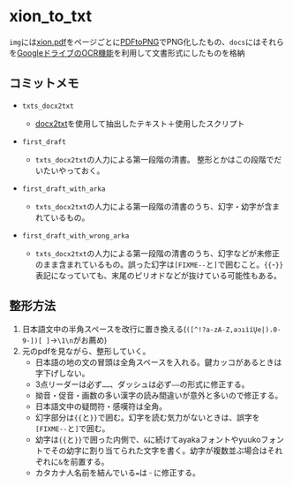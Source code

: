 # xion_to_txt

`img`には[xion.pdf](http://conlinguistics.org/arka/images/xion.pdf)をページごとに[PDFtoPNG](http://pdf2png.com/ja/)でPNG化したもの、`docs`にはそれらを[GoogleドライブのOCR機能](https://support.google.com/drive/answer/176692)を利用して文書形式にしたものを格納

## コミットメモ

* `txts_docx2txt`
  * [docx2txt](https://pypi.python.org/pypi/docx2txt/0.6)を使用して抽出したテキスト＋使用したスクリプト

* `first_draft`
  * `txts_docx2txt`の人力による第一段階の清書。 整形とかはこの段階でだいたいやっておく。

* `first_draft_with_arka`
  * `txts_docx2txt`の人力による第一段階の清書のうち、幻字・幼字が含まれているもの。  
  
* `first_draft_with_wrong_arka`
  * `txts_docx2txt`の人力による第一段階の清書のうち、幻字などが未修正のまま含まれているもの。誤った幻字は`[FIXME--`と`]`で囲むこと。`{{`-`}}`表記になっていても、末尾のピリオドなどが抜けている可能性もある。


## 整形方法
1. 日本語文中の半角スペースを改行に置き換える(`([^!?a-zA-Z,əɔıìíŲе|).0-9-])[ ]`→`\1\n`がお薦め)
2. 元のpdfを見ながら、整形していく。  
    * 日本語の地の文の冒頭は全角スペースを入れる。鍵カッコがあるときは字下げしない。
	* 3点リーダーは必ず`……`、ダッシュは必ず`――`の形式に修正する。
	* 拗音・促音・画数の多い漢字の読み間違いが意外と多いので修正する。
	* 日本語文中の疑問符・感嘆符は全角。
	* 幻字部分は`{{`と`}}`で囲む。幻字を読む気力がないときは、誤字を`[FIXME--`と`]`で囲む。
	* 幼字は`{{`と`}}`で囲った内側で、`&`に続けてayakaフォントやyuukoフォントでその幼字に割り当てられた文字を書く。幼字が複数並ぶ場合はそれぞれに`&`を前置する。
	* カタカナ人名前を結んでいる`=`は`゠`に修正する。
